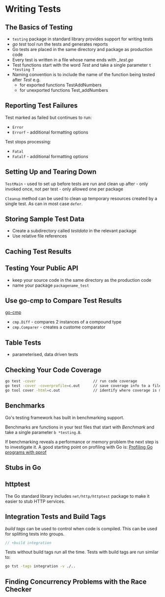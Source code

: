 # Writing Tests

## The Basics of Testing

- `testing` package in standard library provides support for writing tests
- *go test* tool run the tests and generates reports
- Go tests are placed in the same directory and package as production code
- Every test is written in a file whose name ends with *_test.go*
- Test functions start with the word *Test* and take a single parameter
    `t *testing T`
- Naming convention is to include the name of the function being tested
after *Test*  e.g. 
    - for exported functions TestAddNumbers
    - for unexported functions Test_addNumbers

## Reporting Test Failures

Test marked as failed but continues to run:
- `Error` 
- `Errorf` - additional formatting options

Test stops processing:
- `Fatal` 
- `Fatalf` - additional formatting options

## Setting Up and Tearing Down

`TestMain` - used to set up before tests are run and clean up after
    - only invoked once, not per test
    - only allowed one per package

`Cleanup` method can be used to clean up temporary resources created
by a single test. As can in most case `defer`.

## Storing Sample Test Data

- Create a subdirectory called *testdata* in the relevant package
- Use relative file references

## Caching Test Results

## Testing Your Public API

- keep your source code in the same directory as the production code
- name your package `packagename_test`

## Use go-cmp to Compare Test Results

[go-cmp](https://github.com/google/go-cmp)
- `cmp.Diff` - compares 2 instances of a compound type
- `cmp.Comparer` - creates a custome comparator

## Table Tests

- parameterised, data driven tests

## Checking Your Code Coverage

```bash
go test -cover                          // run code coverage
go test -cover -coverprofile=c.out      // save coverage info to a file
go tool cover -html=c.out               // identify where coverage is missing
```

## Benchmarks

Go's testing framework has built in benchmarking support.

Benchmarks are functions in your test files that start with *Benchmark* and
take a single parameter `b *testing.B`.

If benchmarking reveals a performance or memory problem the next step is to
investigate it. A good starting point on profiling with Go is:
[Profiling Go programs with pprof](https://jvns.ca/blog/2017/09/24/profiling-go-with-pprof/)

## Stubs in Go

## httptest

The Go standard library includes `net/http/httptest` package to make it easier
to stub HTTP services.

## Integration Tests and Build Tags

*build tags* can be used to control when code is compiled. This can be used for
splitting tests into groups. 

```go
// +build integration
```

Tests without build tags run all the time. Tests with build tags are run 
similar to:

```bash
go tst -tags integration -v ./..
```

## Finding Concurrency Problems with the Race Checker

